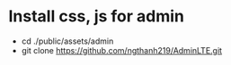 # Install css, js for admin
- cd ./public/assets/admin
- git clone https://github.com/ngthanh219/AdminLTE.git